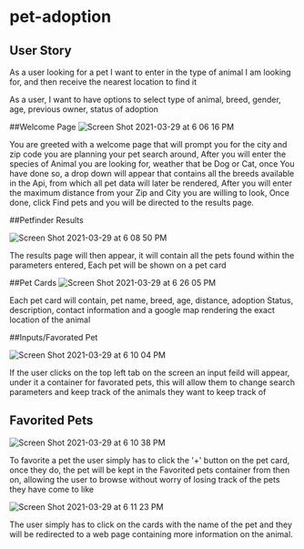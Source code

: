 
# pet-adoption

## User Story

As a user looking for a pet I want to enter in the type of animal
I am looking for, and then receive the nearest location to find it

As a user, I want to have options to select type of animal, breed, gender, age, previous owner, status of adoption



##Welcome Page 
![Screen Shot 2021-03-29 at 6 06 16 PM](https://user-images.githubusercontent.com/20020104/112911303-bfbbba00-90ba-11eb-8b02-93c57addfd39.png)

You are greeted with a welcome page that will prompt you for the city and zip code you are planning your pet search around, 
After you will enter the species of Animal you are looking for, weather that be Dog or Cat, 
once You have done so, a drop down will appear that contains all the breeds available in the Api, from which all pet data will later be rendered,
After you will enter the maximum distance from your Zip and City you are willing to look, 
Once done, click Find pets and you will be directed to the results page.

##Petfinder Results

![Screen Shot 2021-03-29 at 6 08 50 PM](https://user-images.githubusercontent.com/20020104/112911701-98192180-90bb-11eb-952e-129227736600.png)

The results page will then appear, it will contain all the pets found within the parameters entered, 
Each pet will be shown on a pet card
 
 ##Pet Cards
 ![Screen Shot 2021-03-29 at 6 26 05 PM](https://user-images.githubusercontent.com/20020104/112912149-82582c00-90bc-11eb-9967-37c1bb456523.png)


Each pet card will contain, pet name, breed, age, distance, adoption Status, description, contact information and a google map rendering the exact location of the animal

##Inputs/Favorated Pet

![Screen Shot 2021-03-29 at 6 10 04 PM](https://user-images.githubusercontent.com/20020104/112912233-b0d60700-90bc-11eb-943d-2d3bf40c9286.png)

If the user clicks on the top left tab on the screen an input feild will appear, under it a container for favorated pets, this will allow them to change search parameters and keep track of the animals they want to keep track of 

## Favorited Pets

![Screen Shot 2021-03-29 at 6 10 38 PM](https://user-images.githubusercontent.com/20020104/112912343-f5fa3900-90bc-11eb-859e-ee4f8ecec98a.png)

To favorite a pet the user simply has to click the '+' button on the pet card, once they do, the pet will be kept in the Favorited pets container from then on, allowing the user to browse without worry of losing track of the pets they have come to like

![Screen Shot 2021-03-29 at 6 11 23 PM](https://user-images.githubusercontent.com/20020104/112912480-3c4f9800-90bd-11eb-95e0-de270fc8c842.png)

The user simply has to click on the cards with the name of the pet and they will be redirected to a web page containing more information on the animal.
